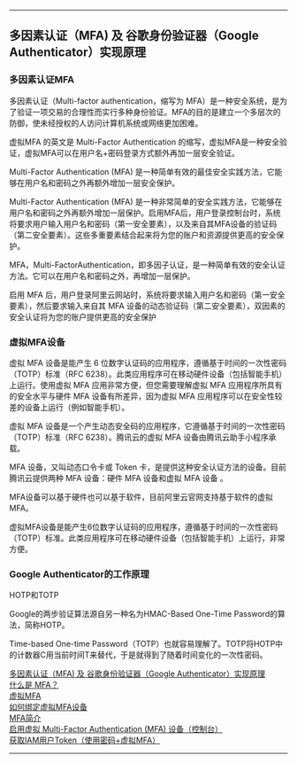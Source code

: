 




---------------------------------------------------------------------------------------------------------------------

## 多因素认证（MFA) 及 谷歌身份验证器（Google Authenticator）实现原理

### 多因素认证MFA
多因素认证（Multi-factor authentication，缩写为 MFA）是一种安全系统，是为了验证一项交易的合理性而实行多种身份验证。MFA的目的是建立一个多层次的防御，使未经授权的人访问计算机系统或网络更加困难。

虚拟MFA 的英文是 Multi-Factor Authentication 的缩写，虚拟MFA是一种安全验证，虚拟MFA可以在用户名+密码登录方式额外再加一层安全验证。

Multi-Factor Authentication (MFA) 是一种简单有效的最佳安全实践方法，它能够在用户名和密码之外再额外增加一层安全保护。

Multi-Factor Authentication (MFA) 是一种非常简单的安全实践方法，它能够在用户名和密码之外再额外增加一层保护。启用MFA后，用户登录控制台时，系统将要求用户输入用户名和密码（第一安全要素），以及来自其MFA设备的验证码（第二安全要素）。这些多重要素结合起来将为您的账户和资源提供更高的安全保护。

MFA，Multi-FactorAuthentication，即多因子认证，是一种简单有效的安全认证方法。它可以在用户名和密码之外，再增加一层保护。


启用 MFA 后，用户登录阿里云网站时，系统将要求输入用户名和密码（第一安全要素），然后要求输入来自其 MFA 设备的动态验证码（第二安全要素），双因素的安全认证将为您的账户提供更高的安全保护



### 虚拟MFA设备
虚拟 MFA 设备是能产生 6 位数字认证码的应用程序，遵循基于时间的一次性密码 （TOTP）标准（RFC 6238）。此类应用程序可在移动硬件设备（包括智能手机）上运行。使用虚拟 MFA 应用非常方便，但您需要理解虚拟 MFA 应用程序所具有的安全水平与硬件 MFA 设备有所差异，因为虚拟 MFA 应用程序可以在安全性较差的设备上运行（例如智能手机）。

虚拟 MFA 设备是一个产生动态安全码的应用程序，它遵循基于时间的一次性密码（TOTP）标准（RFC 6238）。腾讯云的虚拟 MFA 设备由腾讯云助手小程序承载。

MFA 设备，又叫动态口令卡或 Token 卡，是提供这种安全认证方法的设备。目前腾讯云提供两种 MFA 设备：硬件 MFA 设备和虚拟 MFA 设备 。

MFA设备可以基于硬件也可以基于软件，目前阿里云官网支持基于软件的虚拟MFA。

虚拟MFA设备是能产生6位数字认证码的应用程序，遵循基于时间的一次性密码 （TOTP）标准。此类应用程序可在移动硬件设备（包括智能手机）上运行，非常方便。



### Google Authenticator的工作原理

HOTP和TOTP

Google的两步验证算法源自另一种名为HMAC-Based One-Time Password的算法，简称HOTP。

Time-based One-time Password（TOTP）也就容易理解了。TOTP将HOTP中的计数器C用当前时间T来替代，于是就得到了随着时间变化的一次性密码。





[多因素认证（MFA) 及 谷歌身份验证器（Google Authenticator）实现原理](https://www.itells.com/detail.html?uid=389d8b885ec04619bb226cd799f02f19)  
[什么是 MFA？](https://help.aliyun.com/document_detail/37215.html)  
[虚拟MFA](https://support.huaweicloud.com/usermanual-iam/iam_01_0031.html)  
[如何绑定虚拟MFA设备](https://support.huaweicloud.com/iam_faq/iam_01_0003.html)  
[MFA简介](https://cloud.tencent.com/document/product/378/37310)  
[启用虚拟 Multi-Factor Authentication (MFA) 设备（控制台）](https://docs.aws.amazon.com/zh_cn/IAM/latest/UserGuide/id_credentials_mfa_enable_virtual.html)  
[获取IAM用户Token（使用密码+虚拟MFA）](https://github.com/huaweicloudDocs/iam/blob/master/cn.zh-cn/API%E5%8F%82%E8%80%83/%E8%8E%B7%E5%8F%96IAM%E7%94%A8%E6%88%B7Token%EF%BC%88%E4%BD%BF%E7%94%A8%E5%AF%86%E7%A0%81+%E8%99%9A%E6%8B%9FMFA%EF%BC%89.md)  



---------------------------------------------------------------------------------------------------------------------


